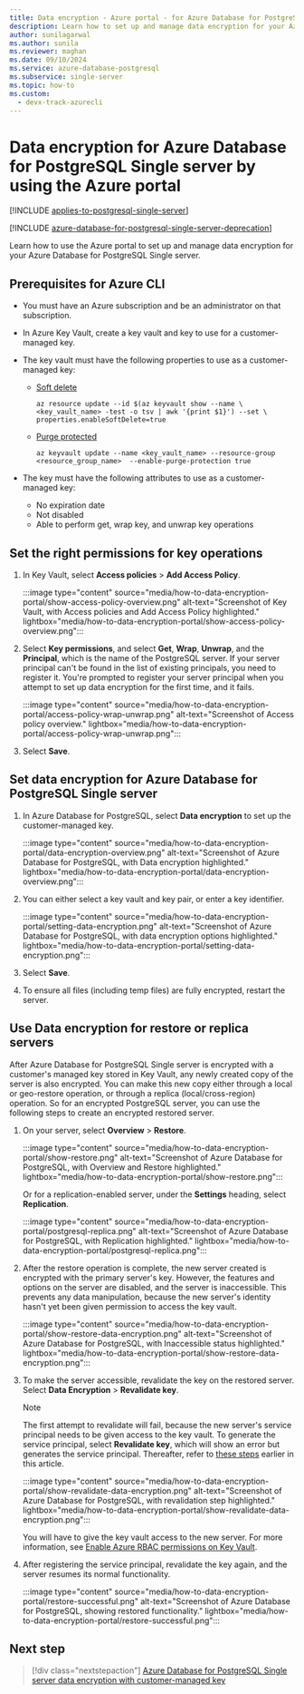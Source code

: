```yaml
---
title: Data encryption - Azure portal - for Azure Database for PostgreSQL - Single server
description: Learn how to set up and manage data encryption for your Azure Database for PostgreSQL Single server by using the Azure portal.
author: sunilagarwal
ms.author: sunila
ms.reviewer: maghan
ms.date: 09/10/2024
ms.service: azure-database-postgresql
ms.subservice: single-server
ms.topic: how-to
ms.custom:
  - devx-track-azurecli
---
```


# Data encryption for Azure Database for PostgreSQL Single server by using the Azure portal

[!INCLUDE [applies-to-postgresql-single-server](../includes/applies-to-postgresql-single-server.md)]

[!INCLUDE [azure-database-for-postgresql-single-server-deprecation](../includes/azure-database-for-postgresql-single-server-deprecation.md)]

Learn how to use the Azure portal to set up and manage data encryption for your Azure Database for PostgreSQL Single server.

## Prerequisites for Azure CLI

- You must have an Azure subscription and be an administrator on that subscription.
- In Azure Key Vault, create a key vault and key to use for a customer-managed key.
- The key vault must have the following properties to use as a customer-managed key:
  * [Soft delete](/azure/key-vault/general/soft-delete-overview)

    ```azurecli-interactive
    az resource update --id $(az keyvault show --name \ <key_vault_name> -test -o tsv | awk '{print $1}') --set \ properties.enableSoftDelete=true
    ```

  * [Purge protected](/azure/key-vault/general/soft-delete-overview#purge-protection)

    ```azurecli-interactive
    az keyvault update --name <key_vault_name> --resource-group <resource_group_name>  --enable-purge-protection true
    ```

- The key must have the following attributes to use as a customer-managed key:
  * No expiration date
  * Not disabled
  * Able to perform get, wrap key, and unwrap key operations

## Set the right permissions for key operations

1. In Key Vault, select **Access policies** > **Add Access Policy**.

   :::image type="content" source="media/how-to-data-encryption-portal/show-access-policy-overview.png" alt-text="Screenshot of Key Vault, with Access policies and Add Access Policy highlighted." lightbox="media/how-to-data-encryption-portal/show-access-policy-overview.png":::

1. Select **Key permissions**, and select **Get**, **Wrap**, **Unwrap**, and the **Principal**, which is the name of the PostgreSQL server. If your server principal can't be found in the list of existing principals, you need to register it. You're prompted to register your server principal when you attempt to set up data encryption for the first time, and it fails.

   :::image type="content" source="media/how-to-data-encryption-portal/access-policy-wrap-unwrap.png" alt-text="Screenshot of Access policy overview." lightbox="media/how-to-data-encryption-portal/access-policy-wrap-unwrap.png":::

1. Select **Save**.

## Set data encryption for Azure Database for PostgreSQL Single server

1. In Azure Database for PostgreSQL, select **Data encryption** to set up the customer-managed key.

   :::image type="content" source="media/how-to-data-encryption-portal/data-encryption-overview.png" alt-text="Screenshot of Azure Database for PostgreSQL, with Data encryption highlighted." lightbox="media/how-to-data-encryption-portal/data-encryption-overview.png":::

1. You can either select a key vault and key pair, or enter a key identifier.

   :::image type="content" source="media/how-to-data-encryption-portal/setting-data-encryption.png" alt-text="Screenshot of Azure Database for PostgreSQL, with data encryption options highlighted." lightbox="media/how-to-data-encryption-portal/setting-data-encryption.png":::

1. Select **Save**.

1. To ensure all files (including temp files) are fully encrypted, restart the server.

## Use Data encryption for restore or replica servers

After Azure Database for PostgreSQL Single server is encrypted with a customer's managed key stored in Key Vault, any newly created copy of the server is also encrypted. You can make this new copy either through a local or geo-restore operation, or through a replica (local/cross-region) operation. So for an encrypted PostgreSQL server, you can use the following steps to create an encrypted restored server.

1. On your server, select **Overview** > **Restore**.

   :::image type="content" source="media/how-to-data-encryption-portal/show-restore.png" alt-text="Screenshot of Azure Database for PostgreSQL, with Overview and Restore highlighted." lightbox="media/how-to-data-encryption-portal/show-restore.png":::

   Or for a replication-enabled server, under the **Settings** heading, select **Replication**.

   :::image type="content" source="media/how-to-data-encryption-portal/postgresql-replica.png" alt-text="Screenshot of Azure Database for PostgreSQL, with Replication highlighted." lightbox="media/how-to-data-encryption-portal/postgresql-replica.png":::

1. After the restore operation is complete, the new server created is encrypted with the primary server's key. However, the features and options on the server are disabled, and the server is inaccessible. This prevents any data manipulation, because the new server's identity hasn't yet been given permission to access the key vault.

   :::image type="content" source="media/how-to-data-encryption-portal/show-restore-data-encryption.png" alt-text="Screenshot of Azure Database for PostgreSQL, with Inaccessible status highlighted." lightbox="media/how-to-data-encryption-portal/show-restore-data-encryption.png":::

1. To make the server accessible, revalidate the key on the restored server. Select **Data Encryption** > **Revalidate key**.

   > [!NOTE]  
   > The first attempt to revalidate will fail, because the new server's service principal needs to be given access to the key vault. To generate the service principal, select **Revalidate key**, which will show an error but generates the service principal. Thereafter, refer to [these steps](#set-the-right-permissions-for-key-operations) earlier in this article.

   :::image type="content" source="media/how-to-data-encryption-portal/show-revalidate-data-encryption.png" alt-text="Screenshot of Azure Database for PostgreSQL, with revalidation step highlighted." lightbox="media/how-to-data-encryption-portal/show-revalidate-data-encryption.png":::

   You will have to give the key vault access to the new server. For more information, see [Enable Azure RBAC permissions on Key Vault](/azure/key-vault/general/rbac-guide?tabs=azure-cli#enable-azure-rbac-permissions-on-key-vault).

1. After registering the service principal, revalidate the key again, and the server resumes its normal functionality.

   :::image type="content" source="media/how-to-data-encryption-portal/restore-successful.png" alt-text="Screenshot of Azure Database for PostgreSQL, showing restored functionality." lightbox="media/how-to-data-encryption-portal/restore-successful.png":::

## Next step

> [!div class="nextstepaction"]
> [Azure Database for PostgreSQL Single server data encryption with customer-managed key](concepts-data-encryption-postgresql.md)
